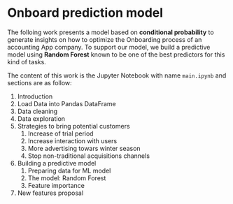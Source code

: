 # Onboard prediction model

The folloing work presents a model based on **conditional probability** to generate insights on how to optimize the Onboarding process of an accounting App company. To support our model, we build a predictive model using **Random Forest** known to be one of the best predictors for this kind of tasks.

The content of this work is the Jupyter Notebook with name `main.ipynb` and sections are as follow:

1. Introduction
2. Load Data into Pandas DataFrame
3. Data cleaning
4. Data exploration
5. Strategies to bring potential customers
   1. Increase of trial period
   2. Increase interaction with users
   3. More advertising towars winter season
   4. Stop non-traditional acquisitions channels
6. Building a predictive model
   1. Preparing data for ML model
   2. The model: Random Forest
   3. Feature importance
7. New features proposal